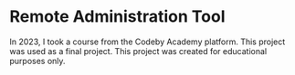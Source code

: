 # Remote Administration Tool
In 2023, I took a course from the Codeby Academy platform. This project was used as a final project. This project was created for educational purposes only.
